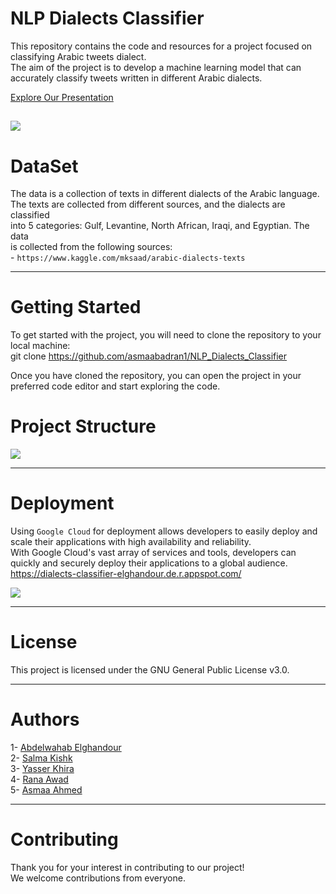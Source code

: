 #  NLP Dialects Classifier

This repository contains the code and resources for a project focused on classifying Arabic tweets dialect.<br>
The aim of the project is to develop a machine learning model that can accurately classify tweets written in different Arabic dialects.<br>

[ Explore Our Presentation](https://drive.google.com/file/d/1l1jr0F9M1qvyFIC3jdt3RmS4Crdyctql/view?usp=sharing)

![](https://i.ibb.co/7QJ54RG/Screenshot-43.png)
---
# DataSet

The data is a collection of texts in different dialects of the Arabic language.<br>
    The texts are collected from different sources, and the dialects are classified<br>
    into 5 categories: Gulf, Levantine, North African, Iraqi, and Egyptian. The data<br>
    is collected from the following sources:<br>
     - `https://www.kaggle.com/mksaad/arabic-dialects-texts`

---
# 


# Getting Started
To get started with the project, you will need to clone the repository to your local machine:<br>
git clone  https://github.com/asmaabadran1/NLP_Dialects_Classifier <br>

Once you have cloned the repository, you can open the project in your preferred code editor and start exploring the code.


# Project Structure

![](https://i.ibb.co/G9KXkRz/Screenshot-41.png)

---

# Deployment

Using `Google Cloud` for deployment allows developers to easily deploy and scale their applications with high availability and reliability.<br>
With Google Cloud's vast array of services and tools, developers can quickly and securely deploy their applications to a global audience.<br>
https://dialects-classifier-elghandour.de.r.appspot.com/

![](https://i.ibb.co/dBWjh0V/Screenshot-42.png)

---
# License
  This project is licensed under the GNU General Public License v3.0.

---
# Authors
  1- [Abdelwahab Elghandour](https://github.com/Elghandour-eng/)<br>
  2- [Salma Kishk](https://github.com/salmakishk98)<br>
  3- [Yasser Khira](https://github.com/yasserkh2)<br>
  4- [Rana Awad](https://github.com/RanaAwadd)<br>
  5- [Asmaa Ahmed](https://github.com/asmaabadran1)<br>


  
---
# Contributing
Thank you for your interest in contributing to our project!<br>
We welcome contributions from everyone. 





